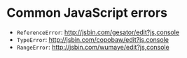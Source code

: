 # Common JavaScript errors

+ `ReferenceError`: http://jsbin.com/gesator/edit?js,console
+ `TypeError`: http://jsbin.com/copobaw/edit?js,console
+ `RangeError`: http://jsbin.com/wumaye/edit?js,console